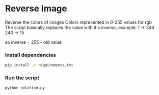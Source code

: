 # Reverse Image
Reverse the colors of images
Colors represented in 0-255 values for rgb
The script basically replaces the value with it's inverse, example:
1 -> 244
240 -> 15

so inverse = 255 - old value

### Install dependencies

```bash
pip install -r requirements.txt 
```

### Run the script
```bash
python solution.py
```